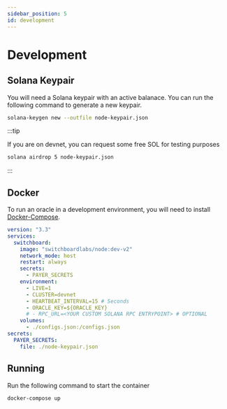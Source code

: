 ```yaml
---
sidebar_position: 5
id: development
---
```


# Development

## Solana Keypair

You will need a Solana keypair with an active balanace. You can run the following command to generate a new keypair.

```bash
solana-keygen new --outfile node-keypair.json
```

:::tip

If you are on devnet, you can request some free SOL for testing purposes

```bash
solana airdrop 5 node-keypair.json
```

:::

## Docker

To run an oracle in a development environment, you will need to install [Docker-Compose](https://docs.docker.com/compose/install/).

```yaml title="docker-compose.yml"
version: "3.3"
services:
  switchboard:
    image: "switchboardlabs/node:dev-v2"
    network_mode: host
    restart: always
    secrets:
      - PAYER_SECRETS
    environment:
      - LIVE=1
      - CLUSTER=devnet
      - HEARTBEAT_INTERVAL=15 # Seconds
      - ORACLE_KEY=${ORACLE_KEY}
      # - RPC_URL=<YOUR CUSTOM SOLANA RPC ENTRYPOINT> # OPTIONAL
    volumes:
      - ./configs.json:/configs.json
secrets:
  PAYER_SECRETS:
    file: ./node-keypair.json
```

## Running

Run the following command to start the container

```bash
docker-compose up
```

